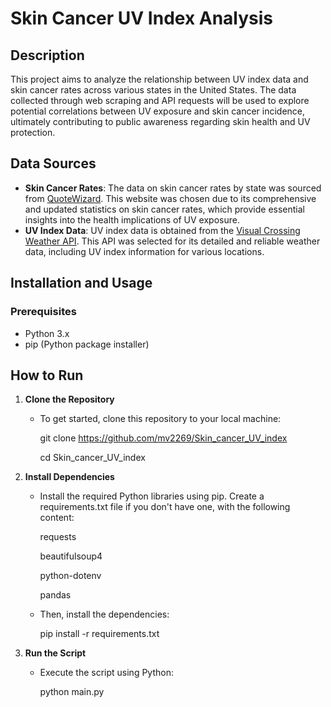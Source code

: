 # Skin Cancer UV Index Analysis

## Description
This project aims to analyze the relationship between UV index data and skin cancer rates across various states in the United States. The data collected through web scraping and API requests will be used to explore potential correlations between UV exposure and skin cancer incidence, ultimately contributing to public awareness regarding skin health and UV protection.

## Data Sources
- **Skin Cancer Rates**: The data on skin cancer rates by state was sourced from [QuoteWizard](https://quotewizard.com/news/skin-cancer-rates-by-state). This website was chosen due to its comprehensive and updated statistics on skin cancer rates, which provide essential insights into the health implications of UV exposure.
- **UV Index Data**: UV index data is obtained from the [Visual Crossing Weather API](https://www.visualcrossing.com/weather-api). This API was selected for its detailed and reliable weather data, including UV index information for various locations.

## Installation and Usage

### Prerequisites
- Python 3.x
- pip (Python package installer)


## How to Run

1. **Clone the Repository**

   - To get started, clone this repository to your local machine:

       git clone https://github.com/mv2269/Skin_cancer_UV_index

       cd Skin_cancer_UV_index

3. **Install Dependencies**

    - Install the required Python libraries using pip. Create a requirements.txt file if you don't have one, with the following content:

        requests

        beautifulsoup4

        python-dotenv

        pandas



    - Then, install the dependencies:

        pip install -r requirements.txt

4. **Run the Script**

    - Execute the script using Python:

        python main.py




